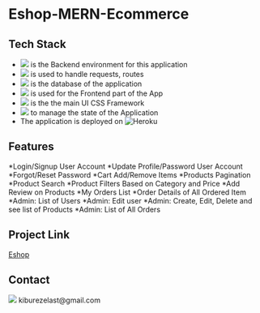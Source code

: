 # Eshop-MERN-Ecommerce

## Tech Stack
* <img src="https://img.shields.io/badge/Node.js-339933?style=for-the-badge&logo=nodedotjs&logoColor=white" /> is the Backend environment for this application
* <img src="https://img.shields.io/badge/express.js-%23404d59.svg?style=for-the-badge&logo=express&logoColor=%2361DAFB" /> is used to handle requests, routes
* <img src="https://img.shields.io/badge/MongoDB-4EA94B?style=for-the-badge&logo=mongodb&logoColor=white" /> is the database of the application
* <img src="https://img.shields.io/badge/React-20232A?style=for-the-badge&logo=react&logoColor=61DAFB" /> is used for the Frontend part of the App
* <img src="https://img.shields.io/badge/Bootstrap-563D7C?style=for-the-badge&logo=bootstrap&logoColor=white" /> is the the main UI CSS Framework
* <img src="https://img.shields.io/badge/redux-%23593d88.svg?style=for-the-badge&logo=redux&logoColor=white" /> to manage the state of the Application
* The application is deployed on ![Heroku](https://img.shields.io/badge/heroku-%23430098.svg?style=for-the-badge&logo=heroku&logoColor=white)

## Features
*Login/Signup User Account
*Update Profile/Password User Account
*Forgot/Reset Password
*Cart Add/Remove Items
*Products Pagination
*Product Search
*Product Filters Based on Category and Price
*Add Review on Products
*My Orders List
*Order Details of All Ordered Item
*Admin: List of Users
*Admin: Edit user
*Admin: Create, Edit, Delete and see list of Products
*Admin: List of All Orders

## Project Link
[Eshop](http://eshopsite.herokuapp.com/)


## Contact
<img src="https://img.shields.io/badge/Gmail-D14836?style=for-the-badge&logo=gmail&logoColor=white" />
kiburezelast@gmail.com
